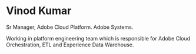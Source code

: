 Vinod Kumar
==============
Sr Manager, Adobe Cloud Platform.
Adobe Systems.

Working in platform engineering team which is responsible for Adobe Cloud Orchestration, ETL and Experience Data Warehouse.



